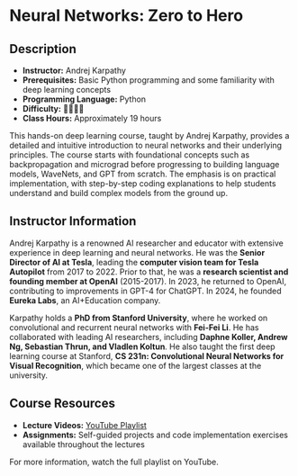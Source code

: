 # Neural Networks: Zero to Hero  

## Description  

- **Instructor:** Andrej Karpathy  
- **Prerequisites:** Basic Python programming and some familiarity with deep learning concepts  
- **Programming Language:** Python  
- **Difficulty:** 🌟🌟🌟🌟  
- **Class Hours:** Approximately 19 hours  

This hands-on deep learning course, taught by Andrej Karpathy, provides a detailed and intuitive introduction to neural networks and their underlying principles. The course starts with foundational concepts such as backpropagation and micrograd before progressing to building language models, WaveNets, and GPT from scratch. The emphasis is on practical implementation, with step-by-step coding explanations to help students understand and build complex models from the ground up.  

## Instructor Information  

Andrej Karpathy is a renowned AI researcher and educator with extensive experience in deep learning and neural networks. He was the **Senior Director of AI at Tesla**, leading the **computer vision team for Tesla Autopilot** from 2017 to 2022. Prior to that, he was a **research scientist and founding member at OpenAI** (2015-2017). In 2023, he returned to OpenAI, contributing to improvements in GPT-4 for ChatGPT. In 2024, he founded **Eureka Labs**, an AI+Education company.  

Karpathy holds a **PhD from Stanford University**, where he worked on convolutional and recurrent neural networks with **Fei-Fei Li**. He has collaborated with leading AI researchers, including **Daphne Koller, Andrew Ng, Sebastian Thrun, and Vladlen Koltun**. He also taught the first deep learning course at Stanford, **CS 231n: Convolutional Neural Networks for Visual Recognition**, which became one of the largest classes at the university.  

## Course Resources  

- **Lecture Videos:** [YouTube Playlist](https://www.youtube.com/watch?v=VMj-3S1tku0&list=PLAqhIrjkxbuWI23v9cThsA9GvCAUhRvKZ)  
- **Assignments:** Self-guided projects and code implementation exercises available throughout the lectures  

For more information, watch the full playlist on YouTube.  
